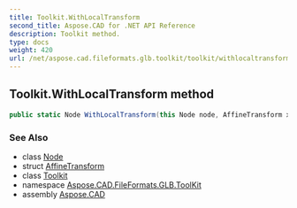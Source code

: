 ```yaml
---
title: Toolkit.WithLocalTransform
second_title: Aspose.CAD for .NET API Reference
description: Toolkit method. 
type: docs
weight: 420
url: /net/aspose.cad.fileformats.glb.toolkit/toolkit/withlocaltransform/
---
```

## Toolkit.WithLocalTransform method

```csharp
public static Node WithLocalTransform(this Node node, AffineTransform xform)
```

### See Also

* class [Node](../../../aspose.cad.fileformats.glb/node/)
* struct [AffineTransform](../../../aspose.cad.fileformats.glb.transforms/affinetransform/)
* class [Toolkit](../)
* namespace [Aspose.CAD.FileFormats.GLB.ToolKit](../../toolkit/)
* assembly [Aspose.CAD](../../../)


